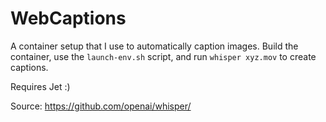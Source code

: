 # WebCaptions

A container setup that I use to automatically caption images. Build the container, use the `launch-env.sh` script, and run `whisper xyz.mov` to create captions.

Requires Jet :)

Source: https://github.com/openai/whisper/
